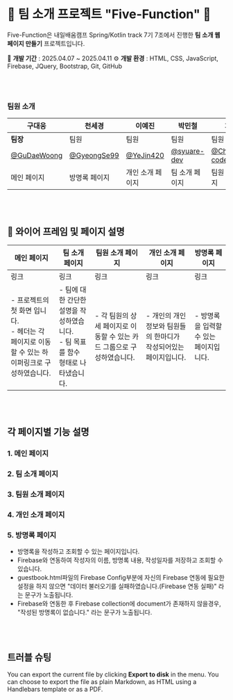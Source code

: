 # 🐣 팀 소개 프로젝트 "Five-Function" 🐥

Five-Function은 내일배움캠프 Spring/Kotlin track 7기 7조에서 진행한 **팀 소개 웹페이지 만들기** 프로젝트입니다.

🐥 **개발 기간** : 2025.04.07 ~ 2025.04.11
⚙️ **개발 환경** : HTML, CSS, JavaScript, Firebase, JQuery, Bootstrap, Git, GitHub

<br>
<br>

### 팀원 소개

| 구대웅                                       | 천세경                                       | 이예진                                   | 박민철                                       | 차순영                                             |
| -------------------------------------------- | -------------------------------------------- | ---------------------------------------- | -------------------------------------------- | -------------------------------------------------- |
| **팀장**                                     | 팀원                                         | 팀원                                     | 팀원                                         | 팀원                                               |
| [@GuDaeWoong](https://github.com/GuDaeWoong) | [@GyeongSe99](https://github.com/GyeongSe99) | [@YeJin420](https://github.com/YeJin420) | [@syuare-dev](https://github.com/syuare-dev) | [@ChaCha89-code](https://github.com/ChaCha89-code) |
| 메인 페이지                                  | 방명록 페이지                                | 개인 소개 페이지                         | 팀 소개 페이지                               | 팀원 소개 페이지                                   |

<br>
<br>

## 📁 와이어 프레임 및 페이지 설명

| 메인 페이지                                                                                        | 팀 소개 페이지                                                                       | 팀원 소개 페이지                                                       | 개인 소개 페이지                                                 | 방명록 페이지                           |
| -------------------------------------------------------------------------------------------------- | ------------------------------------------------------------------------------------ | ---------------------------------------------------------------------- | ---------------------------------------------------------------- | --------------------------------------- |
| 링크                                                                                               | 링크                                                                                 | 링크                                                                   | 링크                                                             | 링크                                    |
| - 프로젝트의 첫 화면 입니다. <br> - 헤더는 각 페이지로 이동할 수 있는 하이퍼링크로 구성하였습니다. | - 팀에 대한 간단한 설명을 작성하였습니다. <br> - 팀 목표를 함수 형태로 나타냈습니다. | - 각 팀원의 상세 페이지로 이동할 수 있는 카드 그룹으로 구성하였습니다. | - 개인의 개인정보와 팀원들의 한마디가 작성되어있는 페이지입니다. | - 방명록을 입력할 수 있는 페이지입니다. |

<br>
<br>

## 각 페이지별 기능 설명

### 1. 메인 페이지
### 2. 팀 소개 페이지
### 3. 팀원 소개 페이지
### 4. 개인 소개 페이지
### 5. 방명록 페이지
- 방명록을 작성하고 조회할 수 있는 페이지입니다.
- Firebase와 연동하여 작성자의 이름, 방명록 내용, 작성일자를 저장하고 조회할 수 있습니다.
- guestbook.html파일의 Firebase Config부분에 자신의 Firebase 연동에 필요한 설정을 하지 않으면 "데이터 불러오기를 실패하였습니다.(Firebase 연동 실패)" 라는 문구가 노출됩니다.
- Firebase와 연동한 후 Firebase collection에 document가 존재하지 않을경우, "작성된 방명록이 없습니다." 라는 문구가 노출됩니다.

<br>
<br>

## 트러블 슈팅

You can export the current file by clicking **Export to disk** in the menu. You can choose to export the file as plain Markdown, as HTML using a Handlebars template or as a PDF.

